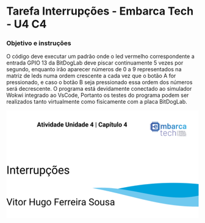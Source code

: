 # Tarefa Interrupções - Embarca Tech - U4 C4

### Objetivo e instruções
O código deve executar um padrão onde o led vermelho correspondente a entrada GPIO 13 da BitDogLab deve piscar continuamente 5 vezes por segundo, enquanto irão aparecer números de 0 a 9 representados na matriz de leds numa ordem crescente a cada vez que o botão A for pressionado, e caso o botão B seja pressionado essa ordem dos números será decrescente.
O programa está devidamente conectado ao simulador Wokwi integrado ao VsCode, Portanto os testes do programa podem ser realizados tanto virtualmente como fisicamente com a placa BitDogLab.


<img src="interrupcoes.png">
